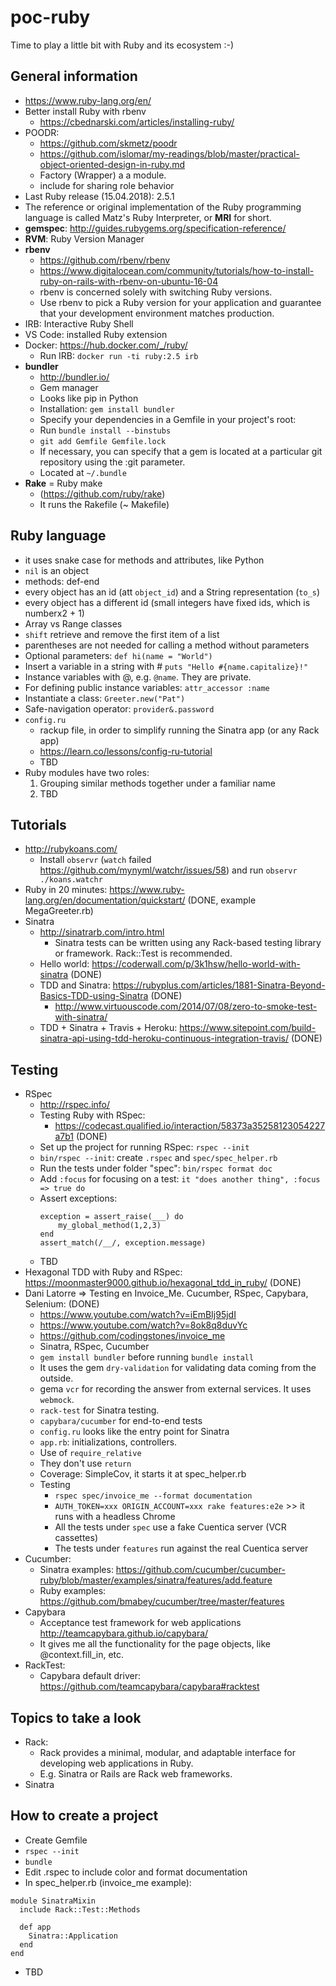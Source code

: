 # poc-ruby
Time to play a little bit with Ruby and its ecosystem :-)

## General information
* https://www.ruby-lang.org/en/
* Better install Ruby with rbenv
    * https://cbednarski.com/articles/installing-ruby/
* POODR:
    * https://github.com/skmetz/poodr
    * https://github.com/islomar/my-readings/blob/master/practical-object-oriented-design-in-ruby.md
    * Factory (Wrapper) a a module.
    * include <Module> for sharing role behavior
* Last Ruby release (15.04.2018): 2.5.1
* The reference or original implementation of the Ruby programming language is called Matz's Ruby Interpreter, or **MRI** for short.
* **gemspec**: http://guides.rubygems.org/specification-reference/
* **RVM**: Ruby Version Manager
* **rbenv**
    * https://github.com/rbenv/rbenv
    * https://www.digitalocean.com/community/tutorials/how-to-install-ruby-on-rails-with-rbenv-on-ubuntu-16-04
    * rbenv is concerned solely with switching Ruby versions.
    * Use rbenv to pick a Ruby version for your application and guarantee that your development environment matches production.
* IRB: Interactive Ruby Shell
* VS Code: installed Ruby extension
* Docker: https://hub.docker.com/_/ruby/
    * Run IRB: `docker run -ti ruby:2.5 irb`
* **bundler**
    * http://bundler.io/
    * Gem manager
    * Looks like pip in Python
    * Installation: `gem install bundler`
    * Specify your dependencies in a Gemfile in your project's root:
    * Run `bundle install --binstubs`
    * `git add Gemfile Gemfile.lock`
    * If necessary, you can specify that a gem is located at a particular git repository using the :git parameter.
    * Located at `~/.bundle`
* **Rake** = Ruby make
    * (https://github.com/ruby/rake)
    * It runs the Rakefile (~ Makefile)


## Ruby language
* it uses snake case for methods and attributes, like Python
* `nil` is an object
* methods: def-end
* every object has an id (att `object_id`) and a String representation (`to_s`)
* every object has a different id (small integers have fixed ids, which is numberx2 + 1)
* Array vs Range classes
* `shift` retrieve and remove the first item of a list
* parentheses are not needed for calling a method without parameters
* Optional parameters: `def hi(name = "World")`
* Insert a variable in a string with # `puts "Hello #{name.capitalize}!"`
* Instance variables with @, e.g. `@name`. They are private.
* For defining public instance variables: `attr_accessor :name`
* Instantiate a class: `Greeter.new("Pat")`
* Safe-navigation operator: `provider&.password`
* `config.ru`
    * rackup file, in order to simplify running the Sinatra app (or any Rack app)
    * https://learn.co/lessons/config-ru-tutorial
    * TBD
* Ruby modules have two roles:
    1. Grouping similar methods together under a familiar name
    2. TBD


## Tutorials
* http://rubykoans.com/
    * Install `observr` (`watch` failed https://github.com/mynyml/watchr/issues/58) and run `observr ./koans.watchr`
* Ruby in 20 minutes: https://www.ruby-lang.org/en/documentation/quickstart/ (DONE, example MegaGreeter.rb)
* Sinatra
    * http://sinatrarb.com/intro.html
        * Sinatra tests can be written using any Rack-based testing library or framework. Rack::Test is recommended.
    * Hello world: https://coderwall.com/p/3k1hsw/hello-world-with-sinatra (DONE)
    * TDD and Sinatra: https://rubyplus.com/articles/1881-Sinatra-Beyond-Basics-TDD-using-Sinatra (DONE)
        * http://www.virtuouscode.com/2014/07/08/zero-to-smoke-test-with-sinatra/
    * TDD + Sinatra + Travis + Heroku: https://www.sitepoint.com/build-sinatra-api-using-tdd-heroku-continuous-integration-travis/ (DONE)

## Testing
* RSpec
    * http://rspec.info/
    * Testing Ruby with RSpec:
        * https://codecast.qualified.io/interaction/58373a35258123054227a7b1 (DONE)
    * Set up the project for running RSpec: `rspec --init`
    * `bin/rspec --init`: create `.rspec` and `spec/spec_helper.rb`
    * Run the tests under folder "spec": `bin/rspec format doc`
    * Add `:focus` for focusing on a test:    `it "does another thing", :focus => true do`
    * Assert exceptions:
        ```
        exception = assert_raise(___) do
            my_global_method(1,2,3)
        end
        assert_match(/__/, exception.message)
        ```
    * TBD
* Hexagonal TDD with Ruby and RSpec: https://moonmaster9000.github.io/hexagonal_tdd_in_ruby/ (DONE)
* Dani Latorre => Testing en Invoice_Me. Cucumber, RSpec, Capybara, Selenium: (DONE)
    * https://www.youtube.com/watch?v=iEmBIj95jdI
    * https://www.youtube.com/watch?v=8ok8q8duvYc
    * https://github.com/codingstones/invoice_me
    * Sinatra, RSpec, Cucumber
    * `gem install bundler` before running `bundle install`
    * It uses the gem `dry-validation` for validating data coming from the outside.
    * gema `vcr` for recording the answer from external services. It uses `webmock`.
    * `rack-test` for Sinatra testing.
    * `capybara/cucumber` for end-to-end tests
    * `config.ru` looks like the entry point for Sinatra
    * `app.rb`: initializations, controllers.
    * Use of `require_relative`
    * They don't use `return`
    * Coverage: SimpleCov, it starts it at spec_helper.rb
    * Testing
        * `rspec spec/invoice_me --format documentation`
        * `AUTH_TOKEN=xxx ORIGIN_ACCOUNT=xxx rake features:e2e`  >> it runs with a headless Chrome
        * All the tests under `spec` use a fake Cuentica server (VCR cassettes)
        * The tests under `features` run against the real Cuentica server
* Cucumber:
    * Sinatra examples: https://github.com/cucumber/cucumber-ruby/blob/master/examples/sinatra/features/add.feature
    * Ruby examples: https://github.com/bmabey/cucumber/tree/master/features
* Capybara
    * Acceptance test framework for web applications http://teamcapybara.github.io/capybara/
    * It gives me all the functionality for the page objects, like @context.fill_in, etc.
* RackTest:
    * Capybara default driver: https://github.com/teamcapybara/capybara#racktest


## Topics to take a look
* Rack:
    * Rack provides a minimal, modular, and adaptable interface for developing web applications in Ruby.
    * E.g. Sinatra or Rails are Rack web frameworks.
* Sinatra


## How to create a project
* Create Gemfile
* `rspec --init`
* `bundle`
* Edit .rspec to include color and format documentation
* In spec_helper.rb (invoice_me example):
```
module SinatraMixin
  include Rack::Test::Methods

  def app
    Sinatra::Application
  end
end
```
* TBD